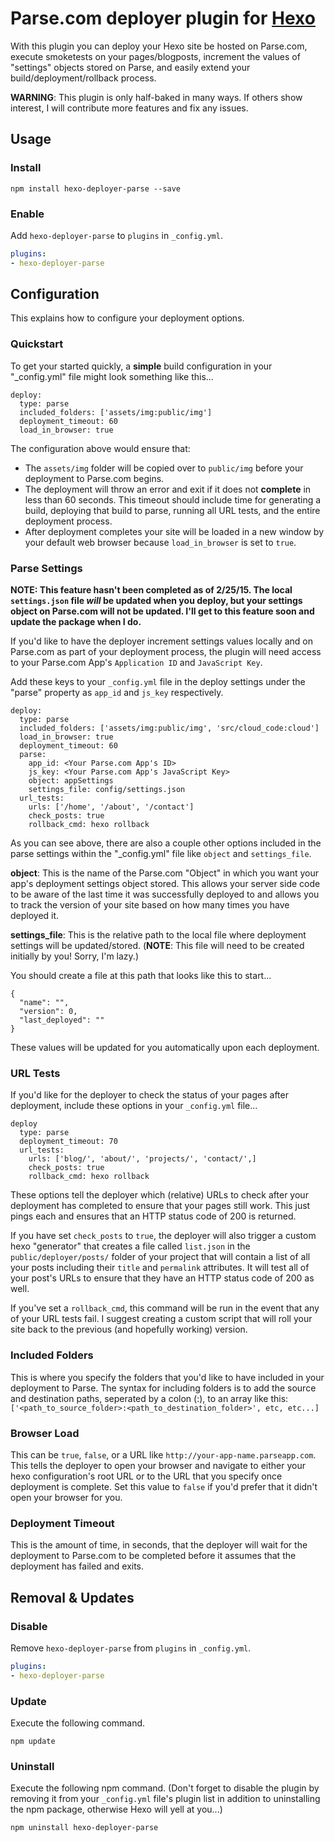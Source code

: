 # Parse.com deployer plugin for [Hexo](http://hexo.io/)

With this plugin you can deploy your Hexo site be hosted on Parse.com, execute smoketests on your pages/blogposts, increment the values of "settings" objects stored on Parse, and easily extend your build/deployment/rollback process.

**WARNING**: This plugin is only half-baked in many ways. If others show interest, I will contribute more features and fix any issues.

## Usage

### Install

```
npm install hexo-deployer-parse --save
```

### Enable

Add `hexo-deployer-parse` to `plugins` in `_config.yml`.

``` yaml
plugins:
- hexo-deployer-parse
```

## Configuration

This explains how to configure your deployment options.

### Quickstart

To get your started quickly, a **simple** build configuration in your "_config.yml" file might look something like this...

```
deploy:
  type: parse
  included_folders: ['assets/img:public/img']
  deployment_timeout: 60
  load_in_browser: true  
```

The configuration above would ensure that:
- The `assets/img` folder will be copied over to `public/img` before your deployment to Parse.com begins.
- The deployment will throw an error and exit if it does not **complete** in less than 60 seconds. This timeout should include time for generating a build, deploying that build to parse, running all URL tests, and the entire deployment process.
- After deployment completes your site will be loaded in a new window by your default web browser because `load_in_browser` is set to `true`.

### Parse Settings

**NOTE: This feature hasn't been completed as of 2/25/15. The local `settings.json` file *will* be updated when you deploy, but your settings object on Parse.com will not be updated. I'll get to this feature soon and update the package when I do.**

If you'd like to have the deployer increment settings values locally and on Parse.com as part of your deployment process, the plugin will need access to your Parse.com App's `Application ID` and `JavaScript Key`. 

Add these keys to your `_config.yml` file in the deploy settings under the "parse" property as `app_id` and `js_key` respectively.

```
deploy:
  type: parse
  included_folders: ['assets/img:public/img', 'src/cloud_code:cloud']
  load_in_browser: true
  deployment_timeout: 60
  parse: 
    app_id: <Your Parse.com App's ID>
    js_key: <Your Parse.com App's JavaScript Key>    
    object: appSettings
    settings_file: config/settings.json
  url_tests:
    urls: ['/home', '/about', '/contact']
    check_posts: true
    rollback_cmd: hexo rollback  
```

As you can see above, there are also a couple other options included in the parse settings within the "_config.yml" file like `object` and `settings_file`.

**object**: This is the name of the Parse.com "Object" in which you want your app's deployment settings object stored. This allows your server side code to be aware of the last time it was successfully deployed to and allows you to track the version of your site based on how many times you have deployed it.

**settings_file**: This is the relative path to the local file where deployment settings will be updated/stored. (**NOTE**: This file will need to be created initially by you! Sorry, I'm lazy.)

You should create a file at this path that looks like this to start...

```
{
  "name": "",
  "version": 0,
  "last_deployed": ""
}  
```

These values will be updated for you automatically upon each deployment.

### URL Tests

If you'd like for the deployer to check the status of your pages after deployment, include these options in your `_config.yml` file...

```
deploy
  type: parse
  deployment_timeout: 70
  url_tests:
    urls: ['blog/', 'about/', 'projects/', 'contact/',]
    check_posts: true
    rollback_cmd: hexo rollback
```

These options tell the deployer which (relative) URLs to check after your deployment has completed to ensure that your pages still work. This just pings each and ensures that an HTTP status code of 200 is returned. 

If you have set `check_posts` to `true`, the deployer will also trigger a custom hexo "generator" that creates a file called `list.json` in the `public/deployer/posts/` folder of your project that will contain a list of all your posts including their `title` and `permalink` attributes. It will test all of your post's URLs to ensure that they have an HTTP status code of 200 as well.

If you've set a `rollback_cmd`, this command will be run in the event that any of your URL tests fail. I suggest creating a custom script that will roll your site back to the previous (and hopefully working) version.

### Included Folders

This is where you specify the folders that you'd like to have included in your deployment to Parse. The syntax for including folders is to add the source and destination paths, seperated by a colon (:), to an array like this: `['<path_to_source_folder>:<path_to_destination_folder>', etc, etc...]`

### Browser Load

This can be `true`, `false`, or a URL like `http://your-app-name.parseapp.com`. This tells the deployer to open your browser and navigate to either your hexo configuration's root URL or to the URL that you specify once deployment is complete. Set this value to `false` if you'd prefer that it didn't open your browser for you.

### Deployment Timeout

This is the amount of time, in seconds, that the deployer will wait for the deployment to Parse.com to be completed before it assumes that the deployment has failed and exits.

## Removal & Updates

### Disable

Remove `hexo-deployer-parse` from `plugins` in `_config.yml`.

``` yaml
plugins:
- hexo-deployer-parse
```

### Update

Execute the following command.

```
npm update
```

### Uninstall

Execute the following npm command. (Don't forget to disable the plugin by removing it from your `_config.yml` file's plugin list in addition to uninstalling the npm package, otherwise Hexo will yell at you...)

```
npm uninstall hexo-deployer-parse
```


[Hexo]: http://hexo.io